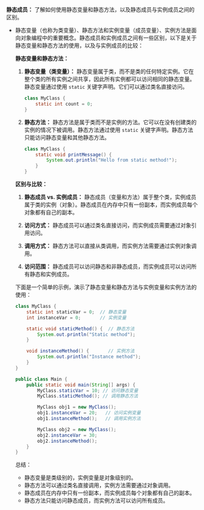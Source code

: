 **静态成员：** 了解如何使用静态变量和静态方法，以及静态成员与实例成员之间的区别。

- 静态变量（也称为类变量）、静态方法和实例变量（成员变量）、实例方法是面向对象编程中的重要概念。静态成员和实例成员之间有一些区别，以下是关于静态变量和静态方法的使用，以及与实例成员的比较：

  **静态变量和静态方法：**

  1. **静态变量（类变量）：** 静态变量属于类，而不是类的任何特定实例。它在整个类的所有实例之间共享，因此所有实例都可以访问相同的静态变量。静态变量通过使用 `static` 关键字声明。它们可以通过类名直接访问。

     ```java
     class MyClass {
         static int count = 0;
     }
     ```

  2. **静态方法：** 静态方法是属于类而不是实例的方法。它可以在没有创建类的实例的情况下被调用。静态方法通过使用 `static` 关键字声明。静态方法只能访问静态变量和其他静态方法。

     ```java
     class MyClass {
         static void printMessage() {
             System.out.println("Hello from static method!");
         }
     }
     ```

  **区别与比较：**

  1. **静态成员 vs. 实例成员：** 静态成员（变量和方法）属于整个类，实例成员属于类的实例（对象）。静态成员在内存中只有一份副本，而实例成员每个对象都有自己的副本。

  2. **访问方式：** 静态成员可以通过类名直接访问，而实例成员需要通过对象引用访问。

  3. **调用方式：** 静态方法可以直接从类调用，而实例方法需要通过实例对象调用。

  4. **访问范围：** 静态成员可以访问静态和非静态成员，而实例成员可以访问所有静态和实例成员。

  下面是一个简单的示例，演示了静态变量和静态方法与实例变量和实例方法的使用：

  ```java
  class MyClass {
      static int staticVar = 0;  // 静态变量
      int instanceVar = 0;       // 实例变量
  
      static void staticMethod() {  // 静态方法
          System.out.println("Static method");
      }
  
      void instanceMethod() {       // 实例方法
          System.out.println("Instance method");
      }
  }
  
  public class Main {
      public static void main(String[] args) {
          MyClass.staticVar = 10; // 访问静态变量
          MyClass.staticMethod(); // 调用静态方法
  
          MyClass obj1 = new MyClass();
          obj1.instanceVar = 20;   // 访问实例变量
          obj1.instanceMethod();   // 调用实例方法
  
          MyClass obj2 = new MyClass();
          obj2.instanceVar = 30;
          obj2.instanceMethod();
      }
  }
  ```

  总结：

  - 静态变量是类级别的，实例变量是对象级别的。
  - 静态方法可以通过类名直接调用，实例方法需要通过对象调用。
  - 静态成员在内存中只有一份副本，而实例成员每个对象都有自己的副本。
  - 静态方法只能访问静态成员，而实例方法可以访问所有成员。